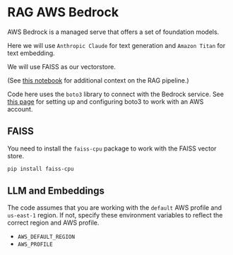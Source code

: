 # RAG AWS Bedrock

AWS Bedrock is a managed serve that offers a set of foundation models.

Here we will use `Anthropic Claude` for text generation and `Amazon Titan` for text embedding.

We will use FAISS as our vectorstore.

(See [this notebook](https://github.com/aws-samples/amazon-bedrock-workshop/blob/main/03_QuestionAnswering/01_qa_w_rag_claude.ipynb) for additional context on the RAG pipeline.)

Code here uses the `boto3` library to connect with the Bedrock service. See [this page](https://boto3.amazonaws.com/v1/documentation/api/latest/guide/quickstart.html#configuration) for setting up and configuring boto3 to work with an AWS account. 

##  FAISS

You need to install the `faiss-cpu` package to work with the FAISS vector store.

```bash
pip install faiss-cpu
```


##  LLM and Embeddings

The code assumes that you are working with the `default` AWS profile and `us-east-1` region. If not, specify these environment variables to reflect the correct region and AWS profile.

* `AWS_DEFAULT_REGION`
* `AWS_PROFILE`
